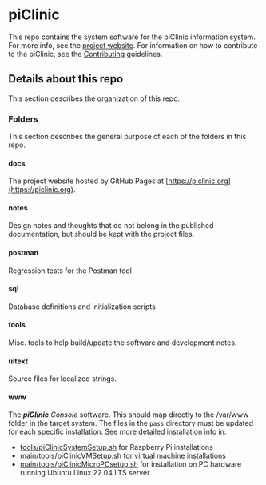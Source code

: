 # piClinic

This repo contains the system software for the piClinic information system.
For more info, see the [project website](https://piclinic.org). For information
on how to contribute to the piClinic, see the
[Contributing](https://github.com/docsbydesign/piClinic/blob/main/CONTRIBUTING.md) guidelines.

## Details about this repo

This section describes the organization of this repo.

### Folders

This section describes the general purpose of each of the folders in this repo.

#### docs

The project website hosted by GitHub Pages at [https://piclinic.org](https://piclinic.org).

#### notes

Design notes and thoughts that do not belong in the published documentation, but should be kept with the project files.

#### postman

Regression tests for the Postman tool

#### sql

Database definitions and initialization scripts

#### tools

Misc. tools to help build/update the software and development notes.

#### uitext

Source files for localized strings.

#### www

The _**piClinic** Console_ software. This should map directly to the /var/www folder in the target system.
The files in the `pass` directory must be updated for each specific installation.
See more detailed installation info in:
*  [tools/piClinicSystemSetup.sh](https://github.com/docsbydesign/piClinic/blob/main/tools/piClinicSystemSetup.sh) for Raspberry Pi installations
*  [main/tools/piClinicVMSetup.sh](https://github.com/docsbydesign/piClinic/blob/main/tools/piClinicVMSetup.sh) for virtual machine installations
*  [main/tools/piClinicMicroPCsetup.sh](https://github.com/docsbydesign/piClinic/blob/main/tools/piClinicMicroPCsetup.sh) for installation on PC hardware running Ubuntu Linux 22.04 LTS server